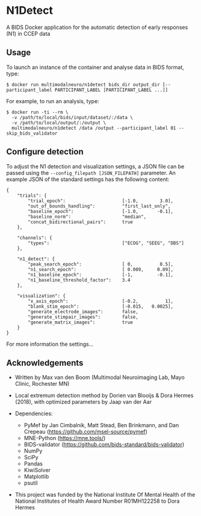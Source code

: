 # N1Detect
A BIDS Docker application for the automatic detection of early responses (N1) in CCEP data

## Usage

To launch an instance of the container and analyse data in BIDS format, type:

```
$ docker run multimodalneuro/n1detect bids_dir output_dir [--participant_label PARTICIPANT_LABEL [PARTICIPANT_LABEL ...]]
```
For example, to run an analysis, type:

```
$ docker run -ti --rm \
  -v /path/to/local/bids/input/dataset/:/data \
  -v /path/to/local/output/:/output \
  multimodalneuro/n1detect /data /output --participant_label 01 --skip_bids_validator
```

## Configure detection
To adjust the N1 detection and visualization settings, a JSON file can be passed using the ```--config_filepath [JSON_FILEPATH]``` parameter.
An example JSON of the standard settings has the following content:
```
{
    "trials": {
        "trial_epoch":                     [-1.0,        3.0],
        "out_of_bounds_handling":          "first_last_only",
        "baseline_epoch":                  [-1.0,       -0.1],
        "baseline_norm":                   "median",
        "concat_bidirectional_pairs":      true
    },

    "channels": {
        "types":                           ["ECOG", "SEEG", "DBS"]
    },

    "n1_detect": {
        "peak_search_epoch":               [ 0,          0.5],
        "n1_search_epoch":                 [ 0.009,     0.09],
        "n1_baseline_epoch":               [-1,         -0.1],
        "n1_baseline_threshold_factor":    3.4
    },

    "visualization": {
        "x_axis_epoch":                    [-0.2,          1],
        "blank_stim_epoch":                [-0.015,   0.0025],
        "generate_electrode_images":       false,
        "generate_stimpair_images":        false,
        "generate_matrix_images":          true
    }
}
```
For more information the settings...

## Acknowledgements

- Written by Max van den Boom (Multimodal Neuroimaging Lab, Mayo Clinic, Rochester MN)
- Local extremum detection method by Dorien van Blooijs & Dora Hermes (2018), with optimized parameters by Jaap van der Aar
- Dependencies:
  - PyMef by Jan Cimbalnik, Matt Stead, Ben Brinkmann, and Dan Crepeau (https://github.com/msel-source/pymef)
  - MNE-Python (https://mne.tools/)
  - BIDS-validator (https://github.com/bids-standard/bids-validator)
  - NumPy
  - SciPy
  - Pandas
  - KiwiSolver
  - Matplotlib
  - psutil

- This project was funded by the National Institute Of Mental Health of the National Institutes of Health Award Number R01MH122258 to Dora Hermes
